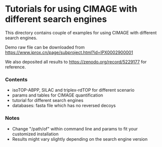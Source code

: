 # Tutorials for using CIMAGE with different search engines

This directory contains couple of examples for using CIMAGE with different search engines.

Demo raw file can be downloaded from https://www.iprox.cn/page/subproject.html?id=IPX0002900001

We also deposited all results to https://zenodo.org/record/5229177 for reference.

### Contents

- isoTOP-ABPP, SILAC and triplex-rdTOP for different scenario
- params and tables for CIMAGE quantification
- tutorial for different search engines
- databases: fasta file which has no reversed decoys

### Notes

- Change "/path/of" within command line and params to fit your customized installation
- Results might vary slightly depending on the search engine version
